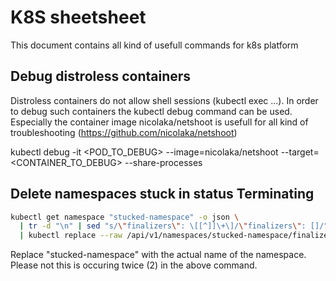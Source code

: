 # K8S sheetsheet
This document contains all kind of usefull commands for k8s platform

## Debug distroless containers
Distroless containers do not allow shell sessions (kubectl exec ...).
In order to debug such containers the kubectl debug command can be used.
Especially the container image nicolaka/netshoot is usefull for all kind of troubleshooting (https://github.com/nicolaka/netshoot)

kubectl debug -it <POD_TO_DEBUG> --image=nicolaka/netshoot --target=<CONTAINER_TO_DEBUG> --share-processes


## Delete namespaces stuck in status Terminating

``` bash
kubectl get namespace "stucked-namespace" -o json \
  | tr -d "\n" | sed "s/\"finalizers\": \[[^]]\+\]/\"finalizers\": []/" \
  | kubectl replace --raw /api/v1/namespaces/stucked-namespace/finalize -f -
```

Replace "stucked-namespace" with the actual name of the namespace. Please not this is occuring twice (2) in the above command.
